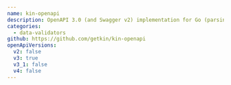 ```yaml
---
name: kin-openapi
description: OpenAPI 3.0 (and Swagger v2) implementation for Go (parsing, converting, validation, and more)
categories:
  - data-validators
github: https://github.com/getkin/kin-openapi
openApiVersions:
  v2: false
  v3: true
  v3_1: false
  v4: false
---
```

